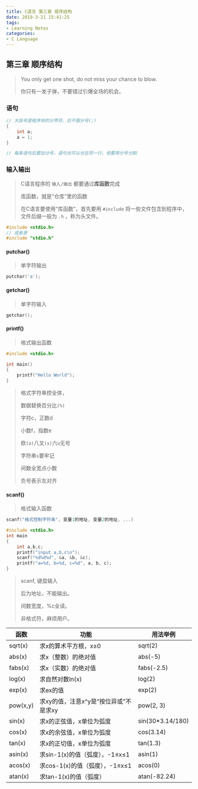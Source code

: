 ```yaml
---
title: C语言 第三章 顺序结构
date: 2019-3-21 15:41:25
tags:
- Learning Notes
categories:
- C Language
---
```


## 第三章 顺序结构

> You only get one shot, do not miss your chance to blow.
>
> 你只有一发子弹，不要错过引爆全场的机会。

### 语句

```c
// 大括号是程序块的分界符，后不跟分号(;)
{
    int a;
    a = 1;
}

// 每条语句后要加分号，语句也可以也在同一行，但要用分号分割
```

### 输入输出

> C语言程序的 `输入/输出` 都要通过**库函数**完成
>
> 库函数，就是“仓库“里的函数
>
> 在C语言要使用“库函数”，首先要用 `#include` 将一些文件包含到程序中，文件后缀一般为 `.h` ，称为头文件。

```c
#include <stdio.h>
// 或者是
#include "stdio.h"
```

#### putchar()

> 单字符输出

```c
putchar('a');
```

#### getchar()

> 单字符输入

```c
getchar();
```

#### printf()

> 格式输出函数

```c
#include <stdio.h>

int main()
{
    printf("Hello World");
}
```

> 格式字符串控全体，
>
> 数据替换百分比`(%)`
>
> 字符c，正数d
>
> 小数f，指数e
>
> 欧`(o)`八叉`(x)`六`u`无号
>
> 字符串`s`要牢记
>
> 间数全宽点小数
>
> 负号表示左对齐

#### scanf()

> 格式输入函数

```c
scanf("格式控制字符串", 变量1的地址, 变量2的地址, ...)
```

```c
#include <stdio.h>
int main
{
	int a,b,c;
	printf("input a,b,c\n");
	scanf("%d%d%d", &a, &b, &c);
	printf("a=%d, b=%d, c=%d", a, b, c);
}
```

> scanf, 键盘输入
>
> 后为地址，不能输出。
>
> 间数宽度，%c全读。
>
> 非格式符，麻烦用户。

| **函数** | **功能**                              | **用法举例**      |
| -------- | ------------------------------------- | ----------------- |
| sqrt(x)  | 求x的算术平方根，x≥0                  | sqrt(2)           |
| abs(x)   | 求x（整数）的绝对值                   | abs(-5)           |
| fabs(x)  | 求x（实数）的绝对值                   | fabs(-2.5)        |
| log(x)   | 求自然对数ln(x)                       | log(2)            |
| exp(x)   | 求ex的值                              | exp(2)            |
| pow(x,y) | 求xy的值，注意x^y是“按位异或”不是求xy | pow(2, 3)         |
| sin(x)   | 求x的正弦值，x单位为弧度              | sin(30\*3.14/180) |
| cos(x)   | 求x的余弦值，x单位为弧度              | cos(3.14)         |
| tan(x)   | 求x的正切值，x单位为弧度              | tan(1.3)          |
| asin(x)  | 求sin-1(x)的值（弧度），-1≤x≤1        | asin(1)           |
| acos(x)  | 求cos-1(x)的值（弧度），-1≤x≤1        | acos(0)           |
| atan(x)  | 求tan-1(x)的值（弧度）                | atan(-82.24)      |

